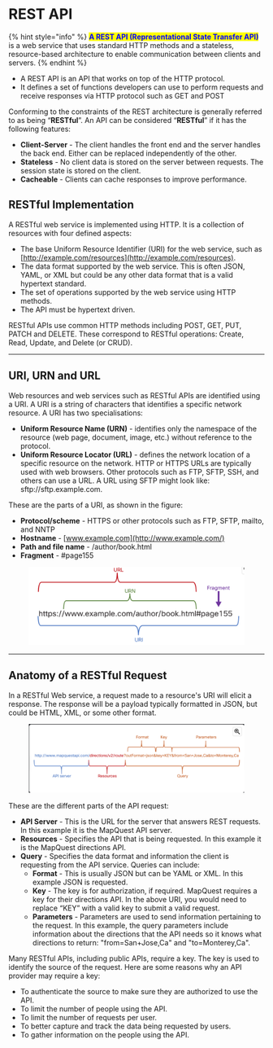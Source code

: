 # REST API

{% hint style="info" %}
<mark style="color:blue;">**A REST API (Representational State Transfer API)**</mark> is a web service that uses standard HTTP methods and a stateless, resource-based architecture to enable communication between clients and servers.
{% endhint %}

* A REST API is an API that works on top of the HTTP protocol.
* It defines a set of functions developers can use to perform requests and receive responses via HTTP protocol such as GET and POST

Conforming to the constraints of the REST architecture is generally referred to as being “**RESTful**”. An API can be considered “**RESTful**” if it has the following features:

* **Client-Server** - The client handles the front end and the server handles the back end. Either can be replaced independently of the other.
* **Stateless** - No client data is stored on the server between requests. The session state is stored on the client.
* **Cacheable** - Clients can cache responses to improve performance.

## RESTful Implementation

A RESTful web service is implemented using HTTP. It is a collection of resources with four defined aspects:

* The base Uniform Resource Identifier (URI) for the web service, such as [http://example.com/resources](http://example.com/resources).
* The data format supported by the web service. This is often JSON, YAML, or XML but could be any other data format that is a valid hypertext standard.
* The set of operations supported by the web service using HTTP methods.
* The API must be hypertext driven.

RESTful APIs use common HTTP methods including POST, GET, PUT, PATCH and DELETE. These correspond to RESTful operations: Create, Read, Update, and Delete (or CRUD).

***

## URI, URN and URL

Web resources and web services such as RESTful APIs are identified using a URI. A URI is a string of characters that identifies a specific network resource. A URI has two specialisations:

* **Uniform Resource Name (URN)** - identifies only the namespace of the resource (web page, document, image, etc.) without reference to the protocol.
* **Uniform Resource Locator (URL)** - defines the network location of a specific resource on the network. HTTP or HTTPS URLs are typically used with web browsers. Other protocols such as FTP, SFTP, SSH, and others can use a URL. A URL using SFTP might look like: sftp://sftp.example.com.

These are the parts of a URI, as shown in the figure:

* **Protocol/scheme** - HTTPS or other protocols such as FTP, SFTP, mailto, and NNTP
* **Hostname** - [www.example.com](http://www.example.com/)
* **Path and file name** - /author/book.html
* **Fragment** - #page155

<figure><img src="../../.gitbook/assets/Screenshot 2025-01-09 at 20.19.40.png" alt=""><figcaption></figcaption></figure>

***

## Anatomy of a RESTful Request

In a RESTful Web service, a request made to a resource's URI will elicit a response. The response will be a payload typically formatted in JSON, but could be HTML, XML, or some other format.

<figure><img src="../../.gitbook/assets/Screenshot 2025-01-09 at 20.22.33.png" alt=""><figcaption></figcaption></figure>

These are the different parts of the API request:

* **API Server** - This is the URL for the server that answers REST requests. In this example it is the MapQuest API server.
* **Resources** - Specifies the API that is being requested. In this example it is the MapQuest directions API.
* **Query** - Specifies the data format and information the client is requesting from the API service. Queries can include:
  * **Format** - This is usually JSON but can be YAML or XML. In this example JSON is requested.
  * **Key** - The key is for authorization, if required. MapQuest requires a key for their directions API. In the above URI, you would need to replace “KEY” with a valid key to submit a valid request.
  * **Parameters** - Parameters are used to send information pertaining to the request. In this example, the query parameters include information about the directions that the API needs so it knows what directions to return: "from=San+Jose,Ca" and "to=Monterey,Ca".

Many RESTful APIs, including public APIs, require a key. The key is used to identify the source of the request. Here are some reasons why an API provider may require a key:

* To authenticate the source to make sure they are authorized to use the API.
* To limit the number of people using the API.
* To limit the number of requests per user.
* To better capture and track the data being requested by users.
* To gather information on the people using the API.
